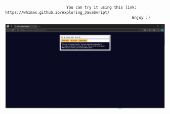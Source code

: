                                You can try it using this link:  https://wh1max.github.io/exploring_JavaSvript/
                                                            Enjoy :)
![Image Link](https://github.com/wh1max/exploring_JavaSvript/blob/main/Capture.PNG)
